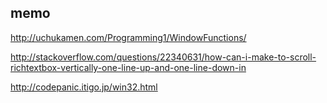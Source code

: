 ## memo 
http://uchukamen.com/Programming1/WindowFunctions/  

http://stackoverflow.com/questions/22340631/how-can-i-make-to-scroll-richtextbox-vertically-one-line-up-and-one-line-down-in  

http://codepanic.itigo.jp/win32.html  

